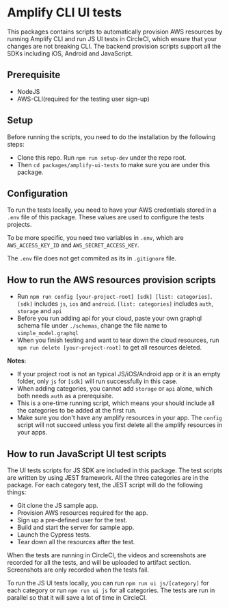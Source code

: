 # Amplify CLI UI tests

This packages contains scripts to automatically provision AWS resources by running Amplify CLI and run JS UI tests in CircleCI, which ensure that your changes are not breaking CLI. The backend provision scripts support all the SDKs including iOS, Android and JavaScript.

## Prerequisite
* NodeJS
* AWS-CLI(required for the testing user sign-up)

## Setup
Before running the scripts, you need to do the installation by the following steps:
* Clone this repo. Run `npm run setup-dev` under the repo root.
* Then `cd packages/amplify-ui-tests` to make sure you are under this package.

## Configuration
To run the tests locally, you need to have your AWS credentials stored in a `.env` file of this package. These values are used to configure the tests projects.

To be more specific, you need two variables in `.env`, which are `AWS_ACCESS_KEY_ID` and `AWS_SECRET_ACCESS_KEY`.

The `.env` file does not get commited as its in `.gitignore` file.

## How to run the AWS resources provision scripts

* Run `npm run config [your-project-root] [sdk] [list: categories]`. `[sdk]` includes `js`, `ios` and `android`. `[list: categories]` includes `auth`, `storage` and `api`
* Before you run adding api for your cloud, paste your own graphql schema file under `./schemas`, change the file name to `simple_model.graphql`
* When you finish testing and want to tear down the cloud resources, run `npm run delete [your-project-root]` to get all resources deleted.

**Notes**:

* If your project root is not an typical JS/iOS/Android app or it is an empty folder, only `js` for `[sdk]` will run successfully in this case.
* When adding categories, you cannot add `storage` or `api` alone, which both needs `auth` as a prerequisite. 
* This is a one-time running script, which means your should include all the categories to be added at the first run. 
* Make sure you don't have any amplify resources in your app. The `config` script will not succeed unless you first delete all the amplify resources in your apps.

## How to run JavaScript UI test scripts
The UI tests scripts for JS SDK are included in this package. The test scripts are written by using JEST framework. All the three categories are in the package. For each category test, the JEST script will do the following things:

* Git clone the JS sample app.
* Provision AWS resources required for the app.
* Sign up a pre-defined user for the test.
* Build and start the server for sample app.
* Launch the Cypress tests.
* Tear down all the resources after the test.

When the tests are running in CircleCI, the videos and screenshots are recorded for all the tests, and will be uploaded to artifact section. Screenshots are only recorded when the tests fail.

To run the JS UI tests locally, you can run `npm run ui js/[category]` for each category or run `npm run ui js` for all categories. The tests are run in parallel so that it will save a lot of time in CircleCI.